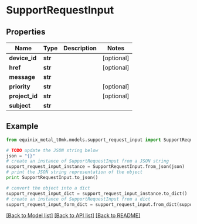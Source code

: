 # SupportRequestInput


## Properties
Name | Type | Description | Notes
------------ | ------------- | ------------- | -------------
**device_id** | **str** |  | [optional] 
**href** | **str** |  | [optional] 
**message** | **str** |  | 
**priority** | **str** |  | [optional] 
**project_id** | **str** |  | [optional] 
**subject** | **str** |  | 

## Example

```python
from equinix_metal_t0mk.models.support_request_input import SupportRequestInput

# TODO update the JSON string below
json = "{}"
# create an instance of SupportRequestInput from a JSON string
support_request_input_instance = SupportRequestInput.from_json(json)
# print the JSON string representation of the object
print SupportRequestInput.to_json()

# convert the object into a dict
support_request_input_dict = support_request_input_instance.to_dict()
# create an instance of SupportRequestInput from a dict
support_request_input_form_dict = support_request_input.from_dict(support_request_input_dict)
```
[[Back to Model list]](../README.md#documentation-for-models) [[Back to API list]](../README.md#documentation-for-api-endpoints) [[Back to README]](../README.md)


